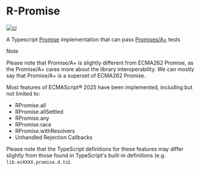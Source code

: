 # R-Promise

[![ci](https://github.com/YieldRay/r-promise/actions/workflows/ci.yml/badge.svg)](https://github.com/YieldRay/r-promise/actions/workflows/ci.yml)

A Typescript [Promise](https://tc39.es/ecma262/#sec-promise-objects)
implementation that can pass [Promises/A+](https://promisesaplus.com/) tests

> [!NOTE]  
> Please note that Promise/A+ is slightly different from ECMA262 Promise, as the Promise/A+ cares more about the library interoperability.
> We can mostly say that Promise/A+ is a superset of ECMA262 Promise.

Most features of ECMAScript® 2025 have been implemented, including but not limited to:

-   RPromise.all
-   RPromise.allSettled
-   RPromise.any
-   RPromise.race
-   RPromise.withResolvers
-   Unhandled Rejection Callbacks

Please note that the TypeScript definitions for these features may differ slightly from those found in TypeScript's built-in definitions (e.g. `lib.esXXXX.promise.d.ts`).
